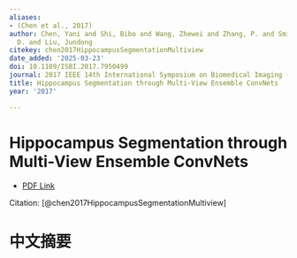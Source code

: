 ```yaml
---
aliases:
- (Chen et al., 2017)
author: Chen, Yani and Shi, Bibo and Wang, Zhewei and Zhang, P. and Smith, Charles
  D. and Liu, Jundong
citekey: chen2017HippocampusSegmentationMultiview
date_added: '2025-03-23'
doi: 10.1109/ISBI.2017.7950499
journal: 2017 IEEE 14th International Symposium on Biomedical Imaging (ISBI 2017)
title: Hippocampus Segmentation through Multi-View Ensemble ConvNets
year: '2017'

---
```

# Hippocampus Segmentation through Multi-View Ensemble ConvNets
- [PDF Link](zotero://open-pdf/library/items/2E6C73E9)

Citation: [@chen2017HippocampusSegmentationMultiview]

# 中文摘要
